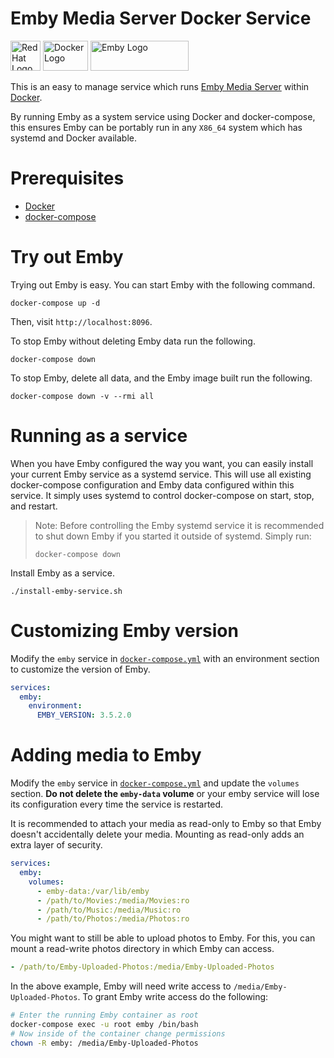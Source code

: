 # Emby Media Server Docker Service

<img
src="https://user-images.githubusercontent.com/875669/35621322-cf8ec752-0638-11e8-8dbc-72760b696d64.png"
height=48 width=48 alt="Red Hat Logo" /> <img
src="https://user-images.githubusercontent.com/875669/35621353-e78a6956-0638-11e8-8e07-3d96e9e91dd7.png"
height=48 width=72 alt="Docker Logo" /> <img
src="https://emby.media/resources/logowhite_1881.png" height=48 width=157
alt="Emby Logo" />

This is an easy to manage service which runs [Emby Media Server][emby] within
[Docker][docker].

By running Emby as a system service using Docker and docker-compose, this
ensures Emby can be portably run in any `X86_64` system which has systemd and
Docker available.

# Prerequisites

* [Docker][install-docker]
* [docker-compose][compose]

# Try out Emby

Trying out Emby is easy.  You can start Emby with the following command.

    docker-compose up -d

Then, visit `http://localhost:8096`.

To stop Emby without deleting Emby data run the following.

    docker-compose down

To stop Emby, delete all data, and the Emby image built run the following.

    docker-compose down -v --rmi all

# Running as a service

When you have Emby configured the way you want, you can easily install your
current Emby service as a systemd service.  This will use all existing
docker-compose configuration and Emby data configured within this service.  It
simply uses systemd to control docker-compose on start, stop, and restart.

> Note: Before controlling the Emby systemd service it is recommended to shut
> down Emby if you started it outside of systemd.  Simply run:
>
>     docker-compose down

Install Emby as a service.

    ./install-emby-service.sh

# Customizing Emby version

Modify the `emby` service in [`docker-compose.yml`](docker-compose.yml) with an
environment section to customize the version of Emby.

```yaml
services:
  emby:
    environment:
      EMBY_VERSION: 3.5.2.0
```

# Adding media to Emby

Modify the `emby` service in [`docker-compose.yml`](docker-compose.yml) and
update the `volumes` section.  **Do not delete the `emby-data` volume** or your
emby service will lose its configuration every time the service is restarted.

It is recommended to attach your media as read-only to Emby so that Emby doesn't
accidentally delete your media.  Mounting as read-only adds an extra layer of
security.

```yaml
services:
  emby:
    volumes:
      - emby-data:/var/lib/emby
      - /path/to/Movies:/media/Movies:ro
      - /path/to/Music:/media/Music:ro
      - /path/to/Photos:/media/Photos:ro
```

You might want to still be able to upload photos to Emby.  For this, you can
mount a read-write photos directory in which Emby can access.

```yaml
- /path/to/Emby-Uploaded-Photos:/media/Emby-Uploaded-Photos
```

In the above example, Emby will need write access to
`/media/Emby-Uploaded-Photos`.  To grant Emby write access do the following:

```bash
# Enter the running Emby container as root
docker-compose exec -u root emby /bin/bash
# Now inside of the container change permissions
chown -R emby: /media/Emby-Uploaded-Photos
```

[compose]: https://github.com/docker/compose/releases
[emby]: https://emby.media/
[install-docker]: https://docs.docker.com/install/
[docker]: https://www.docker.com/
